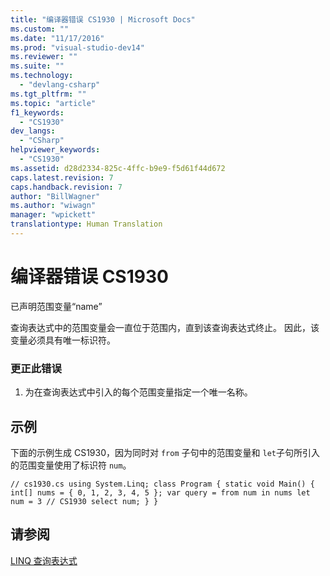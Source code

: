 ```yaml
---
title: "编译器错误 CS1930 | Microsoft Docs"
ms.custom: ""
ms.date: "11/17/2016"
ms.prod: "visual-studio-dev14"
ms.reviewer: ""
ms.suite: ""
ms.technology: 
  - "devlang-csharp"
ms.tgt_pltfrm: ""
ms.topic: "article"
f1_keywords: 
  - "CS1930"
dev_langs: 
  - "CSharp"
helpviewer_keywords: 
  - "CS1930"
ms.assetid: d28d2334-825c-4ffc-b9e9-f5d61f44d672
caps.latest.revision: 7
caps.handback.revision: 7
author: "BillWagner"
ms.author: "wiwagn"
manager: "wpickett"
translationtype: Human Translation
---
```

# 编译器错误 CS1930
已声明范围变量“name”  
  
 查询表达式中的范围变量会一直位于范围内，直到该查询表达式终止。 因此，该变量必须具有唯一标识符。  
  
### 更正此错误  
  
1.  为在查询表达式中引入的每个范围变量指定一个唯一名称。  
  
## 示例  
 下面的示例生成 CS1930，因为同时对 `from` 子句中的范围变量和 `let`子句所引入的范围变量使用了标识符 `num`。  
  
```  
// cs1930.cs using System.Linq; class Program { static void Main() { int[] nums = { 0, 1, 2, 3, 4, 5 }; var query = from num in nums let num = 3 // CS1930 select num; } }  
```  
  
## 请参阅  
 [LINQ 查询表达式](../../csharp/programming-guide/linq-query-expressions/index.md)